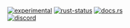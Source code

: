 <!--{ generate.module_header.start() }-->
 [![experimental](https://raster.shields.io/static/v1?label=&message=experimental&color=orange)](https://github.com/emersion/stability-badges#experimental) [![rust-status](https://github.com/Wandalen/wTools/actions/workflows/module_test_experimental_b_push.yml/badge.svg)](https://github.com/Wandalen/wTools/actions/workflows/module_test_experimental_b_push.yml) [![docs.rs](https://img.shields.io/docsrs/test_experimental_b?color=e3e8f0&logo=docs.rs)](https://docs.rs/test_experimental_b)  
[![discord](https://img.shields.io/discord/872391416519737405?color=eee&logo=discord&logoColor=eee&label=ask)](https://discord.gg/m3YfbXpUUY)
<!--{ generate.module_header.end }-->
